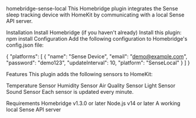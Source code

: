homebridge-sense-local
This Homebridge plugin integrates the Sense sleep tracking device with HomeKit by communicating with a local Sense API server.

Installation
Install Homebridge (if you haven't already)
Install this plugin:
npm install 
Configuration
Add the following configuration to Homebridge's config.json file:

{
    "platforms": [
        {
            "name": "Sense Device",
            "email": "demo@example.com",
            "password": "demo123",
            "updateInterval": 10,
            "platform": "SenseLocal"
        }
    ]
}


Features
This plugin adds the following sensors to HomeKit:

Temperature Sensor
Humidity Sensor
Air Quality Sensor
Light Sensor
Sound Sensor
Each sensor is updated every minute.

Requirements
Homebridge v1.3.0 or later
Node.js v14 or later
A working local Sense API server